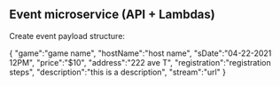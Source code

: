 ## Event microservice (API + Lambdas)

Create event payload structure:

{
  "game":"game name",
  "hostName":"host name",
  "sDate":"04-22-2021 12PM",
  "price":"$10",
  "address":"222 ave T",
  "registration":"registration steps",
  "description":"this is a description",
  "stream":"url"
}
